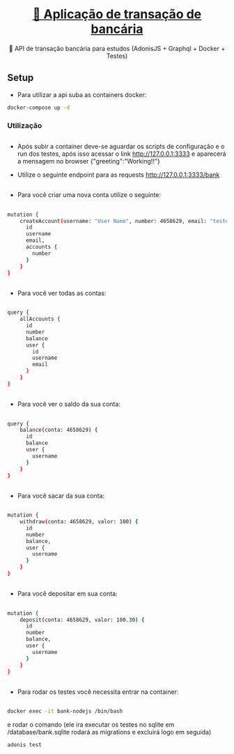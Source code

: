 <h1 align="center">
    <a href="#">🔗 Aplicação de transação de bancária </a>
</h1>

<p align="center">🚀 API de transação bancária para estudos (AdonisJS + Graphql + Docker + Testes) </p>

## Setup

- Para utilizar a api suba as containers docker:
```bash
docker-compose up -d
```

### Utilização

##

- Após subir a container deve-se aguardar os scripts de configuração e o run dos testes, após isso acessar o link http://127.0.0.1:3333 e aparecerá a mensagem no browser {"greeting":"Working!!"}


- Utilize o seguinte endpoint para as requests http://127.0.0.1:3333/bank
##


- Para você criar uma nova conta utilize o seguinte:
##
```bash
mutation {
    createAccount(username: "User Name", number: 4658629, email: "teste@email.com", password: "123456") {
      id
      username
      email,
      accounts {
        number
      }
    }
}
```
##
- Para você ver todas as contas:
##
```bash
query {
    allAccounts {
      id
      number
      balance
      user {
        id
        username
        email
      }
    }
}
```
##
- Para você ver o saldo da sua conta:
##
```bash
query {
    balance(conta: 4658629) {
      id
      balance
      user {
        username
      }
    }
}
```
##
- Para você sacar da sua conta:
##
```bash
mutation {
    withdraw(conta: 4658629, valor: 100) {
      id
      number
      balance,
      user {
        username
      }
    }
}
```
##
- Para você depositar em sua conta:
##
```bash
mutation {
    deposit(conta: 4658629, valor: 100.30) {
      id
      number
      balance,
      user {
        username
      }
    }
}
```
##
- Para rodar os testes você necessita entrar na container:
##
```bash
docker exec -it bank-nodejs /bin/bash
```
e rodar o comando (ele ira executar os testes no sqlite em /database/bank.sqlite rodará as migrations e excluirá logo em seguida)
```bash
adonis test
```